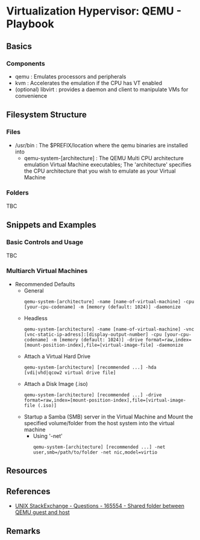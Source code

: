 # Virtualization Hypervisor: QEMU - Playbook

## Basics
### Components
+ qemu : Emulates processors and peripherals
+ kvm  : Accelerates the emulation if the CPU has VT enabled
+ (optional) libvirt : provides a daemon and client to manipulate VMs for convenience

## Filesystem Structure
### Files
- /usr/bin : The $PREFIX/location where the qemu binaries are installed into
     + qemu-system-[architecture] : The QEMU Multi CPU architecture emulation Virtual Machine executables; The 'architecture' specifies the CPU architecture that you wish to emulate as your Virtual Machine

### Folders
TBC

## Snippets and Examples
### Basic Controls and Usage
TBC

### Multiarch Virtual Machines
- Recommended Defaults
    - General
        ```console
        qemu-system-[architecture] -name [name-of-virtual-machine] -cpu [your-cpu-codename] -m [memory (default: 1024)] -daemonize
        ```
    - Headless
        ```console
        qemu-system-[architecture] -name [name-of-virtual-machine] -vnc [vnc-static-ip-adress]:[display-output-number] -cpu [your-cpu-codename] -m [memory (default: 1024)] -drive format=raw,index=[mount-position-index],file=[virtual-image-file] -daemonize
        ```
    - Attach a Virtual Hard Drive
        ```console
        qemu-system-[architecture] [recommended ...] -hda [vdi|vhd|qcow2 virtual drive file] 
        ```
    - Attach a Disk Image (.iso)
        ```console
        qemu-system-[architecture] [recommended ...] -drive format=raw,index=[mount-position-index],file=[virtual-image-file (.iso)] 
        ```
    - Startup a Samba (SMB) server in the Virtual Machine and Mount the specified volume/folder from the host system into the virtual machine
        - Using '-net'
            ```console
            qemu-system-[architecture] [recommended ...] -net user,smb=/path/to/folder -net nic,model=virtio
            ```

## Resources

## References
+ [UNIX StackExchange - Questions - 165554 - Shared folder between QEMU guest and host](https://unix.stackexchange.com/questions/165554/shared-folder-between-qemu-windows-guest-and-linux-host)

## Remarks
